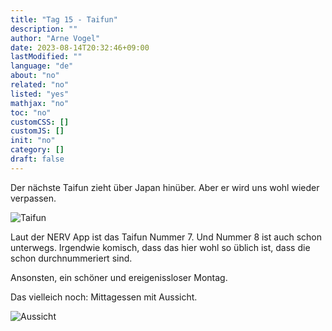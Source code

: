 ```yaml
---
title: "Tag 15 - Taifun"
description: ""
author: "Arne Vogel"
date: 2023-08-14T20:32:46+09:00
lastModified: ""
language: "de"
about: "no"
related: "no"
listed: "yes"
mathjax: "no"
toc: "no"
customCSS: []
customJS: []
init: "no"
category: []
draft: false
---
```


Der nächste Taifun zieht über Japan hinüber.
Aber er wird uns wohl wieder verpassen.

![Taifun](taifun.jpg)

Laut der NERV App ist das Taifun Nummer 7.
Und Nummer 8 ist auch schon unterwegs.
Irgendwie komisch, dass das hier wohl so üblich ist, dass die schon durchnummeriert sind.

Ansonsten, ein schöner und ereigenissloser Montag.

Das vielleich noch: Mittagessen mit Aussicht.

![Aussicht](aussicht.jpg)

